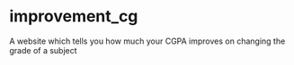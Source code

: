 # improvement_cg
A website which tells you how much your CGPA improves on changing the grade of a subject 
